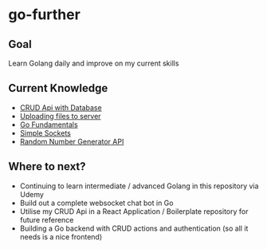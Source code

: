 # go-further

## Goal 
Learn Golang daily and improve on my current skills

## Current Knowledge
- [CRUD Api with Database](https://github.com/leslie-alldridge/golang-crud-api)
- [Uploading files to server](https://github.com/leslie-alldridge/go-filesupload)
- [Go Fundamentals](https://github.com/leslie-alldridge/go-lingual)
- [Simple Sockets](https://github.com/leslie-alldridge/go-sockets)
- [Random Number Generator API](https://github.com/leslie-alldridge/all-systems-are-GO)

## Where to next?
* Continuing to learn intermediate / advanced Golang in this repository via Udemy
* Build out a complete websocket chat bot in Go
* Utilise my CRUD Api in a React Application / Boilerplate repository for future reference
* Building a Go backend with CRUD actions and authentication (so all it needs is a nice frontend)
